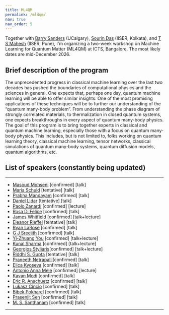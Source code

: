 ```yaml
---
title: ML4QM
permalink: /ml4qm/
nav: true
nav_order: 5
---
```


Together with [Barry Sanders](https://iqst.ca/people/peoplepage.php?id=4) (UCalgary), [Sourin Das](https://www.iiserkol.ac.in/web/en/people/faculty/dps/sourin/#gsc.tab=0) (IISER, Kolkata), and [T S Mahesh](http://sites.iiserpune.ac.in/~mahesh.ts/homepage.htm) (IISER, Pune), I'm organizing a two-week workshop on Machine Learning for Quantum Matter (ML4QM) at ICTS, Bangalore. The most likely dates are mid-December 2026.


## Brief description of the program

The unprecedented progress in classical machine learning over the last two decades has pushed the boundaries of computational physics and the sciences in general. One expects that, perhaps one day, quantum machine learning will be able to offer similar insights. One of the most promising applications of these techniques will be to further our understanding of the “quantum many-body problem”. From understanding the phase diagram of strongly correlated materials, to thermalization in closed quantum systems, one expects breakthroughs in every aspect of quantum many-body physics. The goal of this program is to bring together experts in classical and quantum machine learning, especially those with a focus on quantum many-body physics. This includes, but is not limited to, folks working on quantum learning theory, classical machine learning, tensor networks, classical simulations of quantum many-body systems, quantum diffusion models, quantum algorithms, etc.

## List of speakers (constantly being updated)

---
- [Masoud Mohseni](https://scholar.google.com/citations?user=KhCiiawAAAAJ)    [confirmed] [talk]
- [Maria Schuld](https://scholar.google.com/citations?user=_ih_hwUAAAAJ)      [tentative] [talk]
- [Prabha Mandayam](https://scholar.google.com/citations?user=kHDUY0QAAAAJ)   [confirmed] [talk]
- [Daniel Lidar](https://scholar.google.com/citations?user=2J2t64gAAAAJ)      [tentative] [talk]
- [Paolo Zanardi](https://scholar.google.com/citations?user=Tsn9P-YAAAAJ)     [confirmed] [lecture]
- [Rosa Di Felice](https://scholar.google.com/citations?user=u8kJRZgAAAAJ)    [confirmed] [talk]
- [James Whitfield](https://scholar.google.com/citations?user=XLMWVzQAAAAJ)   [confirmed] [talk+lecture]
- [Eleanor Rieffel](https://scholar.google.com/citations?user=2UvnS7UAAAAJ)   [tentative] [talk]
- [Ryan LaRose](https://scholar.google.com/citations?user=BLeRseAAAAAJ)	      [confirmed] [talk]
- [G J Sreejith](https://scholar.google.com/citations?user=G4n2WsAAAAAJ)      [confirmed] [talk]
- [Yi-Zhuang You](https://scholar.google.com/citations?user=PLFbeHMAAAAJ)     [confirmed] [talk+lecture]
- [Kunal Sharma](https://scholar.google.com/citations?user=16E1ItkAAAAJ)      [confirmed] [talk+lecture]
- [Georgios Styliaris](https://scholar.google.com/citations?user=gEbXQjYAAAAJ)[confirmed] [talk+lecture]
- [Riddhi S. Gupta](https://scholar.google.com/citations?user=Z5lQn0kAAAAJ)   [tentative] [talk]
- [Praneeth Netrapalli](https://scholar.google.com/citations?user=_B6SVAcAAAAJ)[confirmed] [talk]
- [Elica Kyoseva](https://scholar.google.com/citations?user=C6cblNQAAAAJ)     [confirmed] [talk]
- [Antonio Anna Mele](https://scholar.google.com/citations?user=IgnTVy4AAAAJ) [confirmed] [lecture]
- [Kavan Modi](https://scholar.google.com/citations?user=96Uzen0AAAAJ)	      [confirmed] [talk]
- [Eric R. Anschuetz](https://scholar.google.com/citations?user=dCjnZaUAAAAJ) [confirmed] [talk]
- [Lukasz Cincio](https://scholar.google.com/citations?user=opZLj2AAAAAJ)     [confirmed] [talk]
- [Bibek Pokharel](https://scholar.google.com/citations?user=ZQXqgsEAAAAJ)    [confirmed] [talk]
- [Prasenjit Sen](https://scholar.google.com/citations?user=t6vcf4_IvjcC)     [confirmed] [talk]
- [M. S. Santhanam](http://sites.iiserpune.ac.in/~santh/)		      [confirmed] [talk]
---